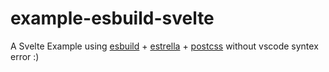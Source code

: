 # example-esbuild-svelte
A Svelte Example using [esbuild](https://esbuild.github.io/) + [estrella](https://www.npmjs.com/package/estrella) + [postcss](https://postcss.org/) without vscode syntex error :)
